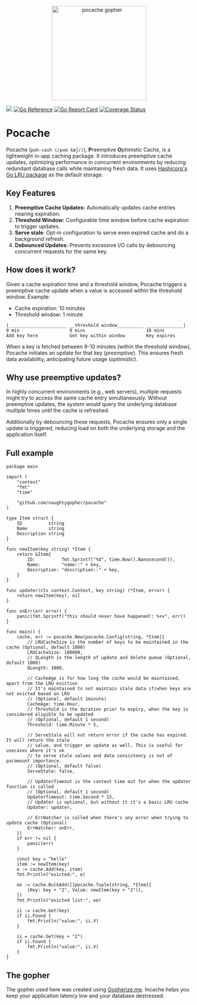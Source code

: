 <p align="center"><img src="https://github.com/user-attachments/assets/1038467d-6058-4227-8a59-cf29b847fb2b" alt="pocache gopher" width="256px"/></p>

[![](https://github.com/naughtygopher/pocache/actions/workflows/go.yml/badge.svg?branch=main)](https://github.com/naughtygopher/pocache/actions)
[![Go Reference](https://pkg.go.dev/badge/github.com/naughtygopher/pocache.svg)](https://pkg.go.dev/github.com/naughtygopher/pocache)
[![Go Report Card](https://goreportcard.com/badge/github.com/naughtygopher/pocache)](https://goreportcard.com/report/github.com/naughtygopher/pocache)
[![Coverage Status](https://coveralls.io/repos/github/naughtygopher/pocache/badge.svg?branch=main)](https://coveralls.io/github/naughtygopher/pocache?branch=main)

# Pocache

Pocache (`poh-cash (/poʊ kæʃ/)`), **P**reemptive **O**ptimistic Cache, is a lightweight in-app caching package. It introduces preemptive cache updates, optimizing performance in concurrent environments by reducing redundant database calls while maintaining fresh data. It uses [Hashicorp's Go LRU package](https://github.com/hashicorp/golang-lru) as the default storage.

## Key Features

1. **Preemptive Cache Updates:** Automatically updates cache entries nearing expiration.
2. **Threshold Window:** Configurable time window before cache expiration to trigger updates.
3. **Serve stale**: Opt-in configuration to serve even expired cache and do a background refresh.
4. **Debounced Updates:** Prevents excessive I/O calls by debouncing concurrent requests for the same key.

## How does it work?

Given a cache expiration time and a threshold window, Pocache triggers a preemptive cache update when a value is accessed within the threshold window.
Example:

-   Cache expiration: 10 minutes
-   Threshold window: 1 minute

```
|______________________ __threshold window__________ ______________|
0 min                   9 mins                       10 mins
Add key here            Get key within window        Key expires
```

When a key is fetched between 9-10 minutes (within the threshold window), Pocache initiates an update for that key (_preemptive_). This ensures fresh data availability, anticipating future usage (_optimistic_).

## Why use preemptive updates?

In highly concurrent environments (e.g., web servers), multiple requests might try to access the same cache entry simultaneously. Without preemptive updates, the system would query the underlying database multiple times until the cache is refreshed.

Additionally by debouncing these requests, Pocache ensures only a single update is triggered, reducing load on both the underlying storage and the application itself.

## Full example

```golang
package main

import (
	"context"
	"fmt"
	"time"

	"github.com/naughtygopher/pocache"
)

type Item struct {
	ID          string
	Name        string
	Description string
}

func newItem(key string) *Item {
	return &Item{
		ID:          fmt.Sprintf("%d", time.Now().Nanosecond()),
		Name:        "name::" + key,
		Description: "description::" + key,
	}
}

func updater(ctx context.Context, key string) (*Item, error) {
	return newItem(key), nil
}

func onErr(err error) {
	panic(fmt.Sprintf("this should never have happened!: %+v", err))
}

func main() {
	cache, err := pocache.New(pocache.Config[string, *Item]{
		// LRUCacheSize is the number of keys to be maintained in the cache (Optional, default 1000)
		LRUCacheSize: 100000,
		// QLength is the length of update and delete queue (Optional, default 1000)
		QLength: 1000,

		// CacheAge is for how long the cache would be maintained, apart from the LRU eviction
		// It's maintained to not maintain stale data if/when keys are not evicted based on LRU
		// (Optional, default 1minute)
		CacheAge: time.Hour,
		// Threshold is the duration prior to expiry, when the key is considered eligible to be updated
		// (Optional, default 1 second)
		Threshold: time.Minute * 5,

		// ServeStale will not return error if the cache has expired. It will return the stale
		// value, and trigger an update as well. This is useful for usecases where it's ok
		// to serve stale values and data consistency is not of paramount importance.
		// (Optional, default false)
		ServeStale: false,

		// UpdaterTimeout is the context time out for when the updater function is called
		// (Optional, default 1 second)
		UpdaterTimeout: time.Second * 15,
		// Updater is optional, but without it it's a basic LRU cache
		Updater: updater,

		// ErrWatcher is called when there's any error when trying to update cache (Optional)
		ErrWatcher: onErr,
	})
	if err != nil {
		panic(err)
	}

	const key = "hello"
	item := newItem(key)
	e := cache.Add(key, item)
	fmt.Println("evicted:", e)

	ee := cache.BulkAdd([]pocache.Tuple[string, *Item]{
		{Key: key + "2", Value: newItem(key + "2")},
	})
	fmt.Println("evicted list:", ee)

	ii := cache.Get(key)
	if ii.Found {
		fmt.Println("value:", ii.V)
	}

	ii = cache.Get(key + "2")
	if ii.Found {
		fmt.Println("value:", ii.V)
	}
}
```

## The gopher

The gopher used here was created using [Gopherize.me](https://gopherize.me/). Incache helps you keep your application latency low and your database destressed.
